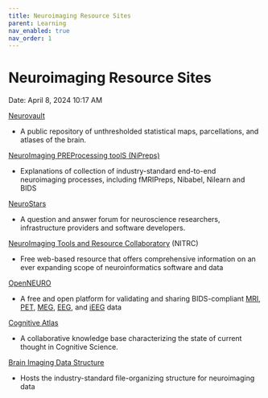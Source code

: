 ```yaml
---
title: Neuroimaging Resource Sites
parent: Learning
nav_enabled: true 
nav_order: 1
---
```


# Neuroimaging Resource Sites

Date: April 8, 2024 10:17 AM

[Neurovault](https://neurovault.org/)

- A public repository of unthresholded statistical maps, parcellations, and atlases of the brain.

[NeuroImaging PREProcessing toolS (NiPreps)](https://www.nipreps.org/)

- Explanations of collection of industry-standard end-to-end neuroimaging processes, including fMRIPreps, Nibabel, Nilearn and BIDS

[NeuroStars](https://neurostars.org/)

- A question and answer forum for neuroscience researchers, infrastructure providers and software developers.

[NeuroImaging Tools and Resource Collaboratory](https://www.nitrc.org/) (NITRC)

- Free web-based resource that offers comprehensive information on an ever expanding scope of neuroinformatics software and data

[OpenNEURO](https://openneuro.org/)

- A free and open platform for validating and sharing BIDS-compliant [MRI](https://openneuro.org/search/modality/mri), [PET](https://openneuro.org/search/modality/pet), [MEG](https://openneuro.org/search/modality/meg), [EEG](https://openneuro.org/search/modality/eeg), and [iEEG](https://openneuro.org/search/modality/ieeg) data

[Cognitive Atlas](http://www.cognitiveatlas.org/)

- A collaborative knowledge base characterizing the state of current thought in Cognitive Science.

[Brain Imaging Data Structure](https://bids.neuroimaging.io/)

- Hosts the industry-standard file-organizing structure for neuroimaging data
